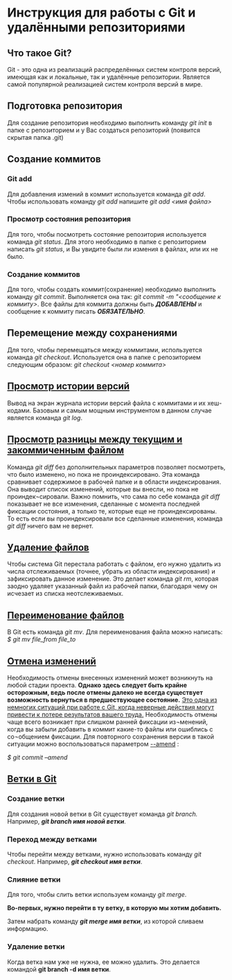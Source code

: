 # Инструкция для работы с Git и удалёнными репозиториями

## Что такое Git?
Git - это одна из реализаций распределённых систем контроля версий, имеющая как и локальные, так и удалённые репозитории. Является самой популярной реализацией систем контроля версий в мире.

## Подготовка репозитория
Для создание репозитория необходимо выполнить команду *git init* в папке с репозиторием и у Вас создаться репозиторий (появится скрытая папка .git)

## Создание коммитов

### Git add
Для добавления измений в коммит используется команда *git add*. Чтобы использовать команду *git add* напишите *git add <имя файла>*

### Просмотр состояния репозитория
Для того, чтобы посмотреть состояние репозитория используется команда *git status*. Для этого необходимо в папке с репозиторием написать *git status*, и Вы увидите были ли измения в файлах, или их не было.

### Создание коммитов
Для того, чтобы создать коммит(сохранение) необходимо выполнить команду *git commit*. Выполняется она так: *git commit -m "<сообщение к коммиту>*. Все файлы для коммита должны быть ***ДОБАВЛЕНЫ*** и сообщение к коммиту писать ***ОБЯЗАТЕЛЬНО***.

## Перемещение между сохранениями
Для того, чтобы перемещаться между коммитами, используется команда *git checkout*. Используется она в папке с репозиторием следующим образом: *git checkout <номер коммита>*

## <u>Просмотр истории версий</u>

Вывод на экран журнала истории версий файла с коммитами и их хеш-кодами.  Базовым и самым мощным инструментом в данном случае является команда *git log*.

## <u>Просмотр разницы между текущим и закоммиченным файлом </u>

Команда *git diff* без дополнительных параметров позволяет посмотреть, что было изменено, но пока не проиндексировано.
Эта команда сравнивает содержимое в рабочей папке и в области индексирования. Она выводит список изменений, которые вы внесли, но пока не проиндек¬сировали.
Важно помнить, что сама по себе команда *git diff* показывает не все изменения, сделанные с момента последней фиксации состояния, а только те, которые еще не проиндексированы. То есть если вы проиндексировали все сделанные изменения, команда *git diff* ничего вам не вернет.

## <u> Удаление файлов </u>

Чтобы система Git перестала работать с файлом, его нужно удалить из числа отслеживаемых (точнее, убрать из области индексирования) и зафиксировать данное изменение. Это делает команда *git rm*, которая заодно удаляет указанный файл из рабочей папки, благодаря чему он исчезает из списка неотслеживаемых.

## <u> Переименование файлов </u>

В Git есть команда *git mv*. Для переименования файла можно написать:
*$ git mv file_from file_to*

## <u> Отмена изменений </u>
Необходимость отмены внесенных изменений может возникнуть на любой стадии проекта. **Однако здесь следует быть крайне осторожным, ведь после отмены далеко не всегда существует возможность вернуться в предшествующее состояние.** <u>Это одна из немногих ситуаций при работе с Git, когда неверные действия могут привести к потере результатов вашего труда.</u>
Необходимость отмены чаще всего возникает при слишком ранней фиксации из¬менений, когда вы забыли добавить в коммит какие-то файлы или ошиблись с со¬общением фиксации. Для повторного сохранения версии в такой ситуации можно воспользоваться параметром <u> --amend</u> :

*$ git commit –amend*

## <u> Ветки в Git </u>

### Создание ветки

Для создания новой ветки в Git существует команда *git branch.* Например, *__git branch имя новой ветки__*.

### Переход между ветками

Чтобы перейти между ветками, нужно использовать команду *git checkout*. Например, *__git checkout имя ветки__*.

### Слияние ветки

Для того, чтобы слить ветки используем команду *git merge*. 

**Во-первых, нужно перейти в ту ветку, в которую мы хотим добавить.**

Затем набрать команду *__git merge имя ветки__*, из которой сливаем информацию.  

### Удаление ветки

Когда ветка нам уже не нужна, ее можно удалить. Это делается командой **git branch -d имя ветки**.










